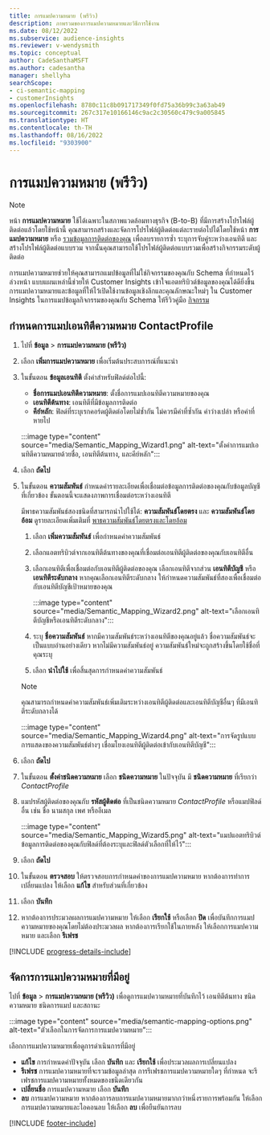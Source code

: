 ```yaml
---
title: การแมปความหมาย (พรีวิว)
description: ภาพรวมของการแมปความหมายและวิธีการใช้งาน
ms.date: 08/12/2022
ms.subservice: audience-insights
ms.reviewer: v-wendysmith
ms.topic: conceptual
author: CadeSanthaMSFT
ms.author: cadesantha
manager: shellyha
searchScope:
- ci-semantic-mapping
- customerInsights
ms.openlocfilehash: 8780c11c8b091717349f0fd75a36b99c3a63ab49
ms.sourcegitcommit: 267c317e10166146c9ac2c30560c479c9a005845
ms.translationtype: HT
ms.contentlocale: th-TH
ms.lasthandoff: 08/16/2022
ms.locfileid: "9303900"
---
```

# <a name="semantic-mappings-preview"></a>การแมปความหมาย (พรีวิว)

> [!NOTE]
> หน้า **การแมปความหมาย** ใช้ได้เฉพาะในสภาพแวดล้อมทางธุรกิจ (B-to-B) ที่มีการสร้างโปรไฟล์ผู้ติดต่อแล้วโดยใช้หน้านี้ คุณสามารถสร้างและจัดการโปรไฟล์ผู้ติดต่อแต่ละรายต่อไปได้โดยใช้หน้า **การแมปความหมาย** หรือ [รวมข้อมูลการติดต่อของคุณ](data-unification-contacts.md) เพื่อลบรายการซ้ำ ระบุการจับคู่ระหว่างเอนทิตี และสร้างโปรไฟล์ผู้ติดต่อแบบรวม จากนั้นคุณสามารถใช้โปรไฟล์ผู้ติดต่อแบบรวมเพื่อสร้างกิจกรรมระดับผู้ติดต่อ

การแมปความหมายช่วยให้คุณสามารถแมปข้อมูลที่ไม่ใช่กิจกรรมของคุณกับ Schema ที่กำหนดไว้ล่วงหน้า แบบแผนเหล่านี้ช่วยให้ Customer Insights เข้าใจแอตทริบิวต์ข้อมูลของคุณได้ดียิ่งขึ้น การแมปความหมายและข้อมูลที่ให้ไว้เปิดใช้งานข้อมูลเชิงลึกและคุณลักษณะใหม่ๆ ใน Customer Insights ในการแมปข้อมูลกิจกรรมของคุณกับ Schema ให้รีวิวคู่มือ [กิจกรรม](activities.md)

## <a name="define-a-contactprofile-semantic-entity-mapping"></a>กำหนดการแมปเอนทิตีความหมาย ContactProfile

1. ไปที่ **ข้อมูล** > **การแมปความหมาย (พรีวิว)**

1. เลือก **เพิ่มการแมปความหมาย** เพื่อเริ่มต้นประสบการณ์ที่แนะนำ

1. ในขั้นตอน **ข้อมูลเอนทิตี** ตั้งค่าสำหรับฟิลด์ต่อไปนี้:

   - **ชื่อการแมปเอนทิตีความหมาย**: ตั้งชื่อการแมปเอนทิตีความหมายของคุณ
   - **เอนทิตีต้นทาง**: เอนทิตีที่มีข้อมูลการติดต่อ
   - **คีย์หลัก**: ฟิลด์ที่ระบุเรกคอร์ดผู้ติดต่อโดยไม่ซ้ำกัน ไม่ควรมีค่าที่ซ้ำกัน ค่าว่างเปล่า หรือค่าที่หายไป

   :::image type="content" source="media/Semantic_Mapping_Wizard1.png" alt-text="ตั้งค่าการแมปเอนทิตีความหมายด้วยชื่อ, เอนทิตีต้นทาง, และคีย์หลัก":::

1. เลือก **ถัดไป**

1. ในขั้นตอน **ความสัมพันธ์** กำหนดค่ารายละเอียดเพื่อเชื่อมต่อข้อมูลการติดต่อของคุณกับข้อมูลบัญชีที่เกี่ยวข้อง ขั้นตอนนี้จะแสดงภาพการเชื่อมต่อระหว่างเอนทิตี  

   มีพาธความสัมพันธ์สองชนิดที่สามารถนำไปใช้ได้: **ความสัมพันธ์โดยตรง** และ **ความสัมพันธ์โดยอ้อม** ดูรายละเอียดเพิ่มเติมที่ [พาธความสัมพันธ์โดยตรงและโดยอ้อม](relationships.md#relationship-paths)

   1. เลือก **เพิ่มความสัมพันธ์** เพื่อกำหนดค่าความสัมพันธ์
   1. เลือกแอตทริบิวต์จากเอนทิตีต้นทางของคุณที่เชื่อมต่อเอนทิตีผู้ติดต่อของคุณกับเอนทิตีอื่น
   1. เลือกเอนทิตีเพื่อเชื่อมต่อกับเอนทิตีผู้ติดต่อของคุณ เลือกเอนทิตีจากส่วน **เอนทิตีบัญชี** หรือ **เอนทิตีระดับกลาง** หากคุณเลือกเอนทิตีระดับกลาง ให้กำหนดความสัมพันธ์ที่สองเพื่อเชื่อมต่อกับเอนทิตีบัญชีเป้าหมายของคุณ

      :::image type="content" source="media/Semantic_Mapping_Wizard2.png" alt-text="เลือกเอนทิตีบัญชีหรือเอนทิตีระดับกลาง":::

   1. ระบุ **ชื่อความสัมพันธ์** หากมีความสัมพันธ์ระหว่างเอนทิตีของคุณอยู่แล้ว ชื่อความสัมพันธ์จะเป็นแบบอ่านอย่างเดียว หากไม่มีความสัมพันธ์อยู่ ความสัมพันธ์ใหม่จะถูกสร้างขึ้นโดยใช้ชื่อที่คุณระบุ
   1. เลือก **นำไปใช้** เพื่อสิ้นสุดการกำหนดค่าความสัมพันธ์

   > [!NOTE]
   > คุณสามารถกำหนดค่าความสัมพันธ์เพิ่มเติมระหว่างเอนทิตีผู้ติดต่อและเอนทิตีบัญชีอื่นๆ ที่มีเอนทิตีระดับกลางได้
   
     :::image type="content" source="media/Semantic_Mapping_Wizard4.png" alt-text="การจัดรูปแบบการแสดงของความสัมพันธ์ต่างๆ เชื่อมโยงเอนทิตีผู้ติดต่อเข้ากับเอนทิตีบัญชี":::

1. เลือก **ถัดไป**

1. ในขั้นตอน **ตั้งค่าชนิดความหมาย** เลือก **ชนิดความหมาย** ในปัจจุบัน มี **ชนิดความหมาย** ที่เรียกว่า *ContactProfile*

1. แมปรหัสผู้ติดต่อของคุณกับ **รหัสผู้ติดต่อ** ที่เป็นชนิดความหมาย *ContactProfile* หรือแมปฟิลด์อื่น เช่น ชื่อ นามสกุล เพศ หรืออีเมล

   :::image type="content" source="media/Semantic_Mapping_Wizard5.png" alt-text="แมปแอตทริบิวต์ข้อมูลการติดต่อของคุณกับฟิลด์ที่ต้องระบุและฟิลด์ตัวเลือกที่ให้ไว้":::

1. เลือก **ถัดไป**

1. ในขั้นตอน **ตรวจสอบ** ให้ตรวจสอบการกำหนดค่าของการแมปความหมาย หากต้องการทำการเปลี่ยนแปลง ให้เลือก **แก้ไข** สำหรับส่วนที่เกี่ยวข้อง

1. เลือก **บันทึก**

1. หากต้องการประมวลผลการแมปความหมาย ให้เลือก **เรียกใช้** หรือเลือก **ปิด** เพื่อบันทึกการแมปความหมายของคุณโดยไม่ต้องประมวลผล หากต้องการเรียกใช้ในภายหลัง ให้เลือกการแมปความหมาย และเลือก **รีเฟรช**

[!INCLUDE [progress-details-include](includes/progress-details-pane.md)]

## <a name="manage-existing-semantic-mappings"></a>จัดการการแมปความหมายที่มีอยู่

ไปที่ **ข้อมูล** > **การแมปความหมาย (พรีวิว)** เพื่อดูการแมปความหมายที่บันทึกไว้ เอนทิตีต้นทาง ชนิดความหมาย ชนิดการแมป และสถานะ

:::image type="content" source="media/semantic-mapping-options.png" alt-text="ตัวเลือกในการจัดการการแมปความหมาย":::

เลือกการแมปความหมายเพื่อดูการดำเนินการที่มีอยู่
- **แก้ไข** การกำหนดค่าปัจจุบัน เลือก **บันทึก** และ **เรียกใช้** เพื่อประมวลผลการเปลี่ยนแปลง
- **รีเฟรช** การแมปความหมายที่จะรวมข้อมูลล่าสุด การรีเฟรชการแมปความหมายใดๆ ที่กำหนด จะรีเฟรชการแมปความหมายทั้งหมดของชนิดเดียวกัน
- **เปลี่ยนชื่อ** การแมปความหมาย เลือก **บันทึก**
- **ลบ** การแมปความหมาย หากต้องการลบการแมปความหมายมากกว่าหนึ่งรายการพร้อมกัน ให้เลือกการแมปความหมายและไอคอนลบ ให้เลือก **ลบ** เพื่อยืนยันการลบ

[!INCLUDE [footer-include](includes/footer-banner.md)]
